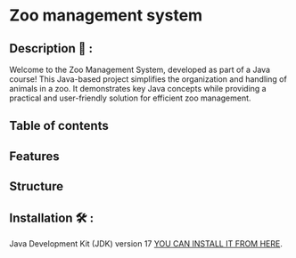 # Zoo management system 

## Description 📝 :

Welcome to the Zoo Management System, developed as part of a Java course! This Java-based project simplifies the organization and handling of animals in a zoo. It demonstrates key Java concepts while providing a practical and user-friendly solution for efficient zoo management.


## Table of contents
## Features
## Structure


## Installation 🛠️ :
Java Development Kit (JDK) version 17
[YOU CAN INSTALL IT FROM HERE](https://www.oracle.com/java/technologies/downloads/#java17).

